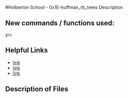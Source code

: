 #Holberton School - 0x1E-huffman_rb_trees
Description

## New commands / functions used:
``gcc``

## Helpful Links
* [link](https://en.wikipedia.org/wiki/Binary_heap)
* [link](https://en.wikipedia.org/wiki/Huffman_coding)
* [link](http://www.cs.utah.edu/%7Egermain/PPS/Topics/C_Language/enumerated_types.html)

## Description of Files
